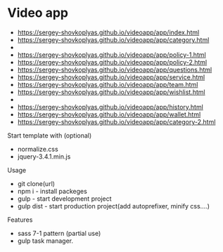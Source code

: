 # Video app

- https://sergey-shovkoplyas.github.io/videoapp/app/index.html
- https://sergey-shovkoplyas.github.io/videoapp/app/category.html 
-
- https://sergey-shovkoplyas.github.io/videoapp/app/policy-1.html 
- https://sergey-shovkoplyas.github.io/videoapp/app/policy-2.html 
- https://sergey-shovkoplyas.github.io/videoapp/app/questions.html 
- https://sergey-shovkoplyas.github.io/videoapp/app/service.html 
- https://sergey-shovkoplyas.github.io/videoapp/app/team.html 
- https://sergey-shovkoplyas.github.io/videoapp/app/wishlist.html 
-
- https://sergey-shovkoplyas.github.io/videoapp/app/history.html 
- https://sergey-shovkoplyas.github.io/videoapp/app/wallet.html 
- https://sergey-shovkoplyas.github.io/videoapp/app/category-2.html 

Start template with (optional)
- normalize.css
- jquery-3.4.1.min.js

Usage 
- git clone(url)
- npm i      - install packeges
- gulp       - start development project
- gulp dist  - start production project(add autoprefixer, minify css....)

Features 
- sass 7-1 pattern (partial use)
- gulp task manager.
